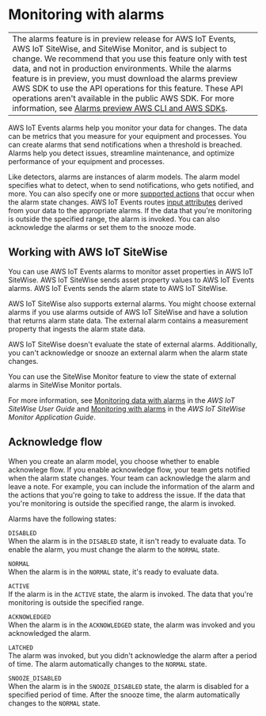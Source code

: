 # Monitoring with alarms<a name="iotevents-alarms"></a>


|  | 
| --- |
|  The alarms feature is in preview release for AWS IoT Events, AWS IoT SiteWise, and SiteWise Monitor, and is subject to change\. We recommend that you use this feature only with test data, and not in production environments\. While the alarms feature is in preview, you must download the alarms preview AWS SDK to use the API operations for this feature\. These API operations aren't available in the public AWS SDK\. For more information, see [Alarms preview AWS CLI and AWS SDKs](https://docs.aws.amazon.com/iotevents/latest/developerguide/alarms-preview-SDKs.html)\.  | 

AWS IoT Events alarms help you monitor your data for changes\. The data can be metrics that you measure for your equipment and processes\. You can create alarms that send notifications when a threshold is breached\. Alarms help you detect issues, streamline maintenance, and optimize performance of your equipment and processes\.

Like detectors, alarms are instances of alarm models\. The alarm model specifies what to detect, when to send notifications, who gets notified, and more\. You can also specify one or more [supported actions](https://docs.aws.amazon.com/iotevents/latest/developerguide/iotevents-supported-actions.html) that occur when the alarm state changes\. AWS IoT Events routes [input attributes](https://docs.aws.amazon.com/iotevents/latest/developerguide/iotevents-detector-input.html) derived from your data to the appropriate alarms\. If the data that you're monitoring is outside the specified range, the alarm is invoked\. You can also acknowledge the alarms or set them to the snooze mode\.

## Working with AWS IoT SiteWise<a name="alarms-collaborations.title"></a>

You can use AWS IoT Events alarms to monitor asset properties in AWS IoT SiteWise\. AWS IoT SiteWise sends asset property values to AWS IoT Events alarms\. AWS IoT Events sends the alarm state to AWS IoT SiteWise\.

AWS IoT SiteWise also supports external alarms\. You might choose external alarms if you use alarms outside of AWS IoT SiteWise and have a solution that returns alarm state data\. The external alarm contains a measurement property that ingests the alarm state data\.

AWS IoT SiteWise doesn't evaluate the state of external alarms\. Additionally, you can't acknowledge or snooze an external alarm when the alarm state changes\.

You can use the SiteWise Monitor feature to view the state of external alarms in SiteWise Monitor portals\.

For more information, see [Monitoring data with alarms](https://docs.aws.amazon.com/iot-sitewise/latest/userguide/industrial-alarms.html) in the *AWS IoT SiteWise User Guide* and [Monitoring with alarms](https://docs.aws.amazon.com/iot-sitewise/latest/appguide/monitor-alarms.html) in the *AWS IoT SiteWise Monitor Application Guide*\.

## Acknowledge flow<a name="acknowledge-flow"></a>

When you create an alarm model, you choose whether to enable acknowlege flow\. If you enable acknowledge flow, your team gets notified when the alarm state changes\. Your team can acknowledge the alarm and leave a note\. For example, you can include the information of the alarm and the actions that you're going to take to address the issue\. If the data that you're monitoring is outside the specified range, the alarm is invoked\.

Alarms have the following states:

`DISABLED`  
When the alarm is in the `DISABLED` state, it isn't ready to evaluate data\. To enable the alarm, you must change the alarm to the `NORMAL` state\.

`NORMAL`  
When the alarm is in the `NORMAL` state, it's ready to evaluate data\.

`ACTIVE`  
If the alarm is in the `ACTIVE` state, the alarm is invoked\. The data that you're monitoring is outside the specified range\.

`ACKNOWLEDGED`  
When the alarm is in the `ACKNOWLEDGED` state, the alarm was invoked and you acknowledged the alarm\.

`LATCHED`  
The alarm was invoked, but you didn't acknowledge the alarm after a period of time\. The alarm automatically changes to the `NORMAL` state\.

`SNOOZE_DISABLED`  
When the alarm is in the `SNOOZE_DISABLED` state, the alarm is disabled for a specified period of time\. After the snooze time, the alarm automatically changes to the `NORMAL` state\.